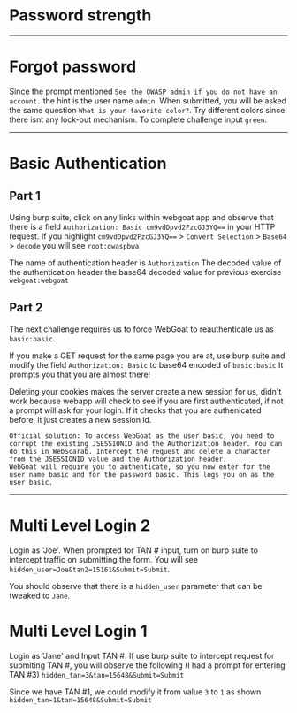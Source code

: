 # Password strength


---


# Forgot password

Since the prompt mentioned `See the OWASP admin if you do not have an account.` the hint is the user name `admin`. When submitted, you will be asked the same question `What is your favorite color?`. Try different colors since there isnt any lock-out mechanism. To complete challenge input `green`.

---

# Basic Authentication

## Part 1
Using burp suite, click on any links within webgoat app and observe that there is a field `Authorization: Basic cm9vdDpvd2FzcGJ3YQ==` in your HTTP request. If you highlight `cm9vdDpvd2FzcGJ3YQ==` > `Convert Selection` > `Base64` > `decode` you will see `root:owaspbwa`

The name of authentication header is `Authorization`
The decoded value of the authentication header the base64 decoded value for previous exercise `webgoat:webgoat` 

## Part 2
The next challenge requires us to force WebGoat to reauthenticate us as `basic:basic`. 

If you make a GET request for the same page you are at, use burp suite and modify the field `Authorization: Basic` to base64 encoded of `basic:basic` It prompts you that you are almost there!

Deleting your cookies makes the server create a new session for us, didn't work because webapp will check to see if you are first authenticated, if not a prompt will ask for your login. If it checks that you are authenicated before, it just creates a new session id.


    Official solution: To access WebGoat as the user basic, you need to corrupt the existing JSESSIONID and the Authorization header. You can do this in WebScarab. Intercept the request and delete a character from the JSESSIONID value and the Authorization header.
    WebGoat will require you to authenticate, so you now enter for the user name basic and for the password basic. This logs you on as the user basic.



---

# Multi Level Login 2

Login as 'Joe'. When prompted for TAN # input, turn on burp suite to intercept traffic on submitting the form. You will see `hidden_user=Joe&tan2=15161&Submit=Submit`.

You should observe that there is a `hidden_user` parameter that can be tweaked to `Jane`.

# Multi Level Login 1

Login as 'Jane' and Input TAN #. If use burp suite to intercept request for submiting TAN #, you will observe the following (I had a prompt for entering TAN #3) `hidden_tan=3&tan=15648&Submit=Submit` 

Since we have TAN #1, we could modify it from value `3` to `1` as shown  `hidden_tan=1&tan=15648&Submit=Submit` 